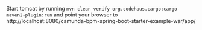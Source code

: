 Start tomcat by running ``mvn clean verify org.codehaus.cargo:cargo-maven2-plugin:run`` and point your browser to http://localhost:8080/camunda-bpm-spring-boot-starter-example-war/app/